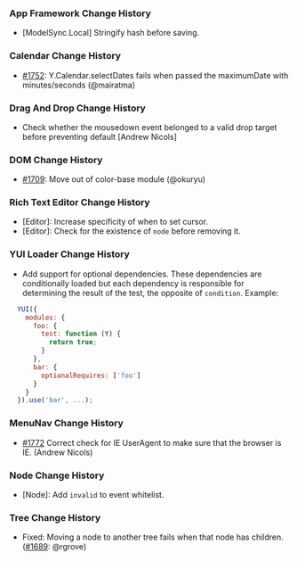 ### App Framework Change History
 
* [ModelSync.Local] Stringify hash before saving.

### Calendar Change History

* [#1752][]: Y.Calendar.selectDates fails when passed the maximumDate with minutes/seconds (@mairatma)

[#1752]: https://github.com/yui/yui3/pull/1752

### Drag And Drop Change History

* Check whether the mousedown event belonged to a valid drop target before preventing default [Andrew Nicols]

### DOM Change History

* [#1709][]: Move out of color-base module (@okuryu)

[#1709]: https://github.com/yui/yui3/pull/1709

### Rich Text Editor Change History

* [Editor]: Increase specificity of when to set cursor.
* [Editor]: Check for the existence of `node` before removing it.

### YUI Loader Change History

* Add support for optional dependencies. These dependencies are conditionally
  loaded but each dependency is responsible for determining the result of the
  test, the opposite of `condition`. Example:

```js
  YUI({
    modules: {
      foo: {
        test: function (Y) {
          return true;
        }
      },
      bar: {
        optionalRequires: ['foo']
      }
    }
  }).use('bar', ...);
```

### MenuNav Change History

* [#1772][] Correct check for IE UserAgent to make sure that the browser is IE. (Andrew Nicols)

[#1772]: https://github.com/yui/yui3/pull/1772

### Node Change History

* [Node]: Add `invalid` to event whitelist.

### Tree Change History

* Fixed: Moving a node to another tree fails when that node has children.
  ([#1689][]: @rgrove)

[#1689]: https://github.com/yui/yui3/issues/1689